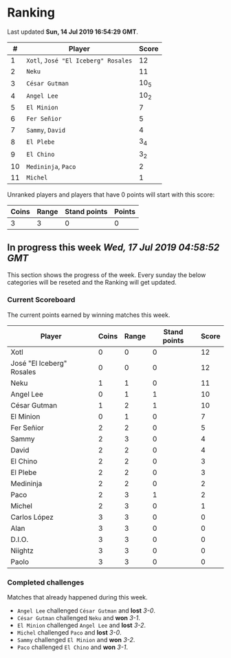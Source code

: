 # Ranking

Last updated **Sun, 14 Jul 2019 16:54:29 GMT**.

|#|Player|Score|
|-|------|-----|
|1|`Xotl`, `José "El Iceberg" Rosales`|12|
|2|`Neku`|11|
|3|`César Gutman`|10<sub>5</sub>|
|4|`Angel Lee`|10<sub>2</sub>|
|5|`El Minion`|7|
|6|`Fer Señior`|5|
|7|`Sammy`, `David`|4|
|8|`El Plebe`|3<sub>4</sub>|
|9|`El Chino`|3<sub>2</sub>|
|10|`Medininja`, `Paco`|2|
|11|`Michel`|1|

Unranked players and players that have 0 points will start with this score:

|Coins|Range|Stand points|Points|
|-----|-----|------------|------|
|3|3|0|0|

## In progress this week *Wed, 17 Jul 2019 04:58:52 GMT*
This section shows the progress of the week. Every sunday the below categories will be reseted and the Ranking will get updated.

### Current Scoreboard
The current points earned by winning matches this week.

|Player|Coins|Range|Stand points|Score|
|------|-----|-----|------------|-----|
|Xotl|0|0|0|12|
|José "El Iceberg" Rosales|0|0|0|12|
|Neku|1|1|0|11|
|Angel Lee|0|1|1|10|
|César Gutman|1|2|1|10|
|El Minion|0|1|0|7|
|Fer Señior|2|2|0|5|
|Sammy|2|3|0|4|
|David|2|2|0|4|
|El Chino|2|2|0|3|
|El Plebe|2|2|0|3|
|Medininja|2|2|0|2|
|Paco|2|3|1|2|
|Michel|2|3|0|1|
|Carlos López|3|3|0|0|
|Alan|3|3|0|0|
|D.I.O.|3|3|0|0|
|Niightz|3|3|0|0|
|Paolo|3|3|0|0|

### Completed challenges
Matches that already happened during this week.

* `Angel Lee` challenged `César Gutman` and **lost** *3-0*.
* `César Gutman` challenged `Neku` and **won** *3-1*.
* `El Minion` challenged `Angel Lee` and **lost** *3-2*.
* `Michel` challenged `Paco` and **lost** *3-0*.
* `Sammy` challenged `El Minion` and **won** *3-2*.
* `Paco` challenged `El Chino` and **won** *3-1*.
